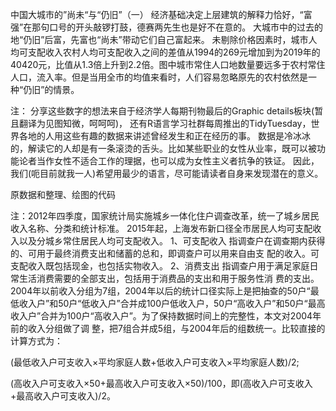 中国大城市的”尚未“与“仍旧”（一）
    经济基础决定上层建筑的解释力恰好，“富强”在那句口号的开头敲锣打鼓，德赛两先生也是好不在意的。
	大城市中的过去的地“仍旧”后富，先富也“尚未”带动它们自己富起来。
未剔除价格因素时，城市人均可支配收入农村人均可支配收入之间的差值从1994的269元增加到为2019年的40420元，比值从1.3倍上升到2.2倍。图中城市常住人口地数量要远多于农村常住人口，流入率。但是当用全市的均值来看时，人们容易忽略原先的农村依然是一种“仍旧”的情景。

注：
分享这些数字的想法来自于经济学人每期刊物最后的Graphic details板块(暂且翻译为见图知微，呵呵呵)，
还有R语言学习社群每周推出的TidyTuesday，世界各地的人用这些有趣的数据来讲述曾经发生和正在经历的事。
数据是冷冰冰的，解读它的人却是有一条滚烫的舌头。比如某些职业的女性从业率，既可以被功能论者当作女性不适合工作的理据，也可以成为女性主义者抗争的铁证。
因此，我们(呃目前就我一人)希望用最少的语言，尽可能请读者自身来发现潜在的意义。

原数据和整理、绘图的代码

注：2012年四季度，国家统计局实施城乡一体化住户调查改革，统一了城乡居民收入名称、分类和统计标准。
2015年起，上海发布新口径全市居民人均可支配收入以及分城乡常住居民人均可支配收入。
1、可支配收入  指调查户在调查期内获得的、可用于最终消费支出和储蓄的总和，即调查户可以用来自由支
配的收入。可支配收入既包括现金，也包括实物收入。
2、消费支出  指调查户用于满足家庭日常生活消费需要的全部支出，包括用于消费品的支出和用于服务性消
费的支出。
2004年以前收入分组为7组，2004年以后的统计口径实际上是把抽查的50户“最低收入户”和50户“低收入户”合并成100户低收入户，50户“高收入户”和50户“最高收入户”合并为100户“高收入户”。为了保持数据时间上的完整性，本文对2004年前的收入分组做了调
整，把7组合并成5组，与2004年后的组数统一。比较直接的计算方式为：

(最低收入户可支收入×平均家庭人数+低收入户可支收入×平均家庭人数)/2; 

(高收入户可支收入×50+最高收入户可支收入×50)/100，即(高收入户可支收入+最高收入户可支收入)/2。

